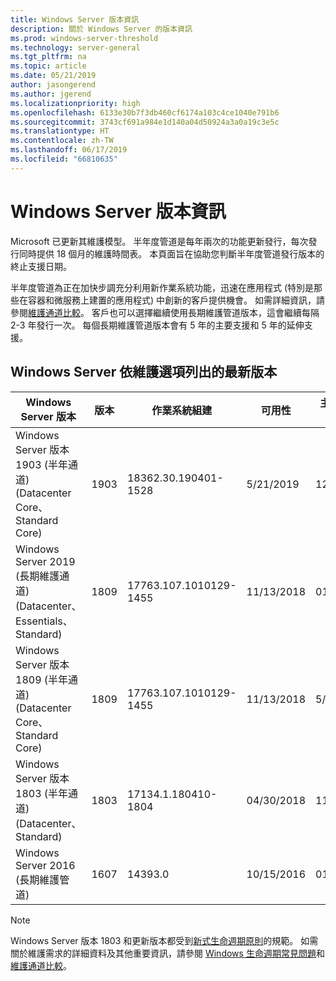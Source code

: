 ```yaml
---
title: Windows Server 版本資訊
description: 關於 Windows Server 的版本資訊
ms.prod: windows-server-threshold
ms.technology: server-general
ms.tgt_pltfrm: na
ms.topic: article
ms.date: 05/21/2019
author: jasongerend
ms.author: jgerend
ms.localizationpriority: high
ms.openlocfilehash: 6133e30b7f3db460cf6174a103c4ce1040e791b6
ms.sourcegitcommit: 3743cf691a984e1d140a04d50924a3a0a19c3e5c
ms.translationtype: HT
ms.contentlocale: zh-TW
ms.lasthandoff: 06/17/2019
ms.locfileid: "66810635"
---
```

# <a name="windows-server-release-information"></a>Windows Server 版本資訊

Microsoft 已更新其維護模型。 半年度管道是每年兩次的功能更新發行，每次發行同時提供 18 個月的維護時間表。 本頁面旨在協助您判斷半年度管道發行版本的終止支援日期。

半年度管道為正在加快步調充分利用新作業系統功能，迅速在應用程式 (特別是那些在容器和微服務上建置的應用程式) 中創新的客戶提供機會。 如需詳細資訊，請參閱[維護通道比較](../get-started-19/servicing-channels-19.md)。 客戶也可以選擇繼續使用長期維護管道版本，這會繼續每隔 2-3 年發行一次。 每個長期維護管道版本會有 5 年的主要支援和 5 年的延伸支援。

## <a name="windows-server-current-versions-by-servicing-option"></a>Windows Server 依維護選項列出的最新版本

| Windows Server 版本 | 版本 | 作業系統組建 | 可用性 | 主要支援結束日期|延伸支援結束日期 |
|----------------|---------|----------|----------|---------|----------|
| Windows Server 版本 1903 (半年通道) (Datacenter Core、Standard Core) | 1903  | 18362.30.190401-1528 | 5/21/2019 | 12/08/2020 | 檢閱附註 |
|Windows Server 2019 (長期維護通道) (Datacenter、 Essentials、Standard)|1809|17763.107.1010129-1455|11/13/2018|01/09/2024|01/09/2029|
|Windows Server 版本 1809 (半年通道) (Datacenter Core、Standard Core)|1809|17763.107.1010129-1455|11/13/2018|5/12/2020|檢閱附註|
| Windows Server 版本 1803 (半年通道) (Datacenter、Standard)| 1803 |17134.1.180410-1804 |04/30/2018| 11/12/2019|檢閱附註|
| Windows Server 2016 (長期維護管道)| 1607 | 14393.0 | 10/15/2016 |01/11/2022| 01/11/2027|

> [!NOTE]
> Windows Server 版本 1803 和更新版本都受到[新式生命週期原則](https://support.microsoft.com/help/30881)的規範。 如需關於維護需求的詳細資料及其他重要資訊，請參閱 [Windows 生命週期常見問題](https://support.microsoft.com/help/18581/lifecycle-faq-windows-products)和[維護通道比較](../get-started-19/servicing-channels-19.md)。
